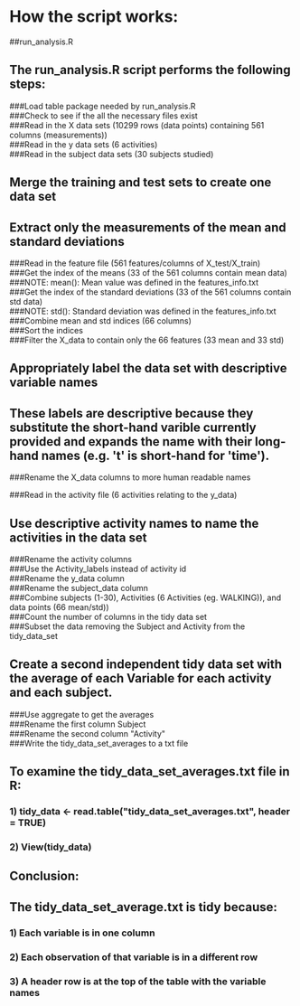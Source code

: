 # How the script works:
##run_analysis.R  
  
## The run_analysis.R script performs the following steps:

###Load table package needed by run_analysis.R  
###Check to see if the all the necessary files exist  
###Read in the X data sets (10299 rows (data points) containing 561 columns (measurements))  
###Read in the y data sets (6 activities)  
###Read in the subject data sets (30 subjects studied)  
  
## Merge the training and test sets to create one data set  
## Extract only the measurements of the mean and standard deviations  
  
###Read in the feature file (561 features/columns of X_test/X_train)  
###Get the index of the means (33 of the 561 columns contain mean data)  
###NOTE: mean(): Mean value was defined in the features_info.txt  
###Get the index of the standard deviations (33 of the 561 columns contain std data)  
###NOTE: std(): Standard deviation was defined in the features_info.txt  
###Combine mean and std indices (66 columns)  
###Sort the indices  
###Filter the X_data to contain only the 66 features (33 mean and 33 std)  
  
## Appropriately label the data set with descriptive variable names  
## These labels are descriptive because they substitute the short-hand varible currently provided and expands the name with their long-hand names (e.g. 't' is short-hand for 'time').  

###Rename the X_data columns to more human readable names  

###Read in the activity file (6 activities relating to the y_data)  
  
## Use descriptive activity names to name the activities in the data set  
  
###Rename the activity columns   
###Use the Activity_labels instead of activity id  
###Rename the y_data column  
###Rename the subject_data column  
###Combine subjects (1-30), Activities (6 Activities (eg. WALKING)), and data points (66 mean/std))  
###Count the number of columns in the tidy data set  
###Subset the data removing the Subject and Activity from the tidy_data_set  

## Create a second independent tidy data set with the average of each Variable for each activity and each subject.  

###Use aggregate to get the averages  
###Rename the first column Subject  
###Rename the second column "Activity"  
###Write the tidy_data_set_averages to a txt file

## To examine the tidy_data_set_averages.txt file in R:  
### 1)	tidy_data <- read.table("tidy_data_set_averages.txt", header = TRUE)  
### 2)	View(tidy_data)  

## Conclusion:  
## The tidy_data_set_average.txt is tidy because:  
### 1)  Each variable is in one column  
### 2)  Each observation of that variable is in a different row  
### 3)  A header row is at the top of the table with the variable names
